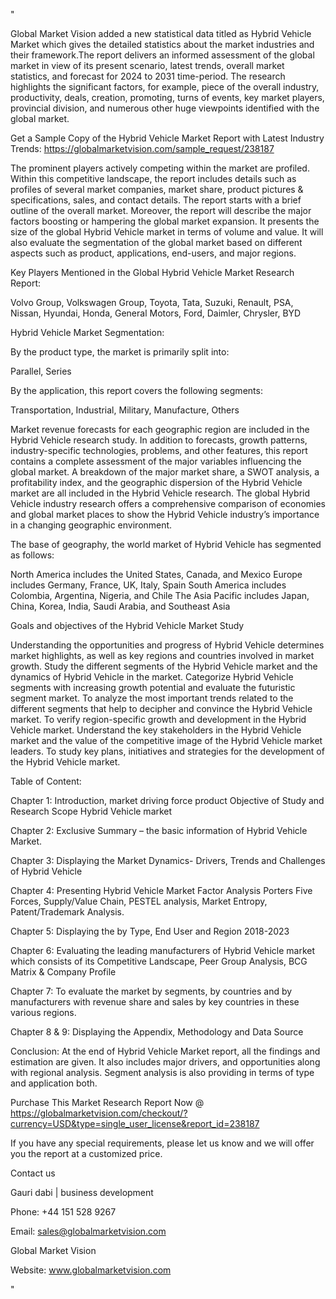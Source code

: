 "

Global Market Vision added a new statistical data titled as Hybrid Vehicle Market which gives the detailed statistics about the market industries and their framework.The report delivers an informed assessment of the global market in view of its present scenario, latest trends, overall market statistics, and forecast for 2024 to 2031 time-period. The research highlights the significant factors, for example, piece of the overall industry, productivity, deals, creation, promoting, turns of events, key market players, provincial division, and numerous other huge viewpoints identified with the global market.

Get a Sample Copy of the Hybrid Vehicle Market Report with Latest Industry Trends: https://globalmarketvision.com/sample_request/238187

The prominent players actively competing within the market are profiled. Within this competitive landscape, the report includes details such as profiles of several market companies, market share, product pictures & specifications, sales, and contact details. The report starts with a brief outline of the overall market. Moreover, the report will describe the major factors boosting or hampering the global market expansion. It presents the size of the global Hybrid Vehicle market in terms of volume and value. It will also evaluate the segmentation of the global market based on different aspects such as product, applications, end-users, and major regions.

Key Players Mentioned in the Global Hybrid Vehicle Market Research Report:

Volvo Group, Volkswagen Group, Toyota, Tata, Suzuki, Renault, PSA, Nissan, Hyundai, Honda, General Motors, Ford, Daimler, Chrysler, BYD

Hybrid Vehicle Market Segmentation:

By the product type, the market is primarily split into:

Parallel, Series

By the application, this report covers the following segments:

Transportation, Industrial, Military, Manufacture, Others

Market revenue forecasts for each geographic region are included in the Hybrid Vehicle research study. In addition to forecasts, growth patterns, industry-specific technologies, problems, and other features, this report contains a complete assessment of the major variables influencing the global market. A breakdown of the major market share, a SWOT analysis, a profitability index, and the geographic dispersion of the Hybrid Vehicle market are all included in the Hybrid Vehicle research. The global Hybrid Vehicle industry research offers a comprehensive comparison of economies and global market places to show the Hybrid Vehicle industry’s importance in a changing geographic environment.

The base of geography, the world market of Hybrid Vehicle has segmented as follows:

North America includes the United States, Canada, and Mexico
Europe includes Germany, France, UK, Italy, Spain
South America includes Colombia, Argentina, Nigeria, and Chile
The Asia Pacific includes Japan, China, Korea, India, Saudi Arabia, and Southeast Asia

Goals and objectives of the Hybrid Vehicle Market Study

Understanding the opportunities and progress of Hybrid Vehicle determines market highlights, as well as key regions and countries involved in market growth.
Study the different segments of the Hybrid Vehicle market and the dynamics of Hybrid Vehicle in the market.
Categorize Hybrid Vehicle segments with increasing growth potential and evaluate the futuristic segment market.
To analyze the most important trends related to the different segments that help to decipher and convince the Hybrid Vehicle market.
To verify region-specific growth and development in the Hybrid Vehicle market.
Understand the key stakeholders in the Hybrid Vehicle market and the value of the competitive image of the Hybrid Vehicle market leaders.
To study key plans, initiatives and strategies for the development of the Hybrid Vehicle market.

Table of Content:

Chapter 1: Introduction, market driving force product Objective of Study and Research Scope Hybrid Vehicle market

Chapter 2: Exclusive Summary – the basic information of Hybrid Vehicle Market.

Chapter 3: Displaying the Market Dynamics- Drivers, Trends and Challenges of Hybrid Vehicle

Chapter 4: Presenting Hybrid Vehicle Market Factor Analysis Porters Five Forces, Supply/Value Chain, PESTEL analysis, Market Entropy, Patent/Trademark Analysis.

Chapter 5: Displaying the by Type, End User and Region 2018-2023

Chapter 6: Evaluating the leading manufacturers of Hybrid Vehicle market which consists of its Competitive Landscape, Peer Group Analysis, BCG Matrix & Company Profile

Chapter 7: To evaluate the market by segments, by countries and by manufacturers with revenue share and sales by key countries in these various regions.

Chapter 8 & 9: Displaying the Appendix, Methodology and Data Source

Conclusion: At the end of Hybrid Vehicle Market report, all the findings and estimation are given. It also includes major drivers, and opportunities along with regional analysis. Segment analysis is also providing in terms of type and application both.

Purchase This Market Research Report Now @ https://globalmarketvision.com/checkout/?currency=USD&type=single_user_license&report_id=238187


If you have any special requirements, please let us know and we will offer you the report at a customized price.

Contact us

Gauri dabi | business development

Phone: +44 151 528 9267

Email: sales@globalmarketvision.com

Global Market Vision

Website: www.globalmarketvision.com

"
